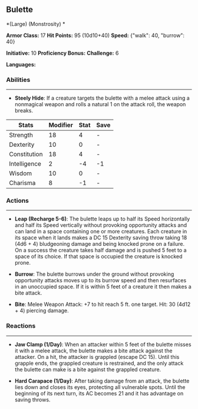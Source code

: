 ## Bulette
*(Large) (Monstrosity) *

**Armor Class:** 17
**Hit Points:** 95 (10d10+40)
**Speed:** {"walk": 40, "burrow": 40}

**Initiative:** 10
**Proficiency Bonus:**
**Challenge:** 6

**Languages:** 

### Abilities
 --- 
- **Steely Hide**: If a creature targets the bulette with a melee attack using a nonmagical weapon and rolls a natural 1 on the attack roll, the weapon breaks.



| Stats | Modifier | Stat | Save
| ---- | ---- | ---- | ---- |
| Strength | 18 | 4 | - |
| Dexterity | 10 | 0 | - |
| Constitution | 18 | 4 | - |
| Intelligence | 2 | -4 | -1 |
| Wisdom | 10 | 0 | - |
| Charisma | 8 | -1 | - |

### Actions
 --- 
- **Leap (Recharge 5-6)**: The bulette leaps up to half its Speed horizontally and half its Speed vertically without provoking opportunity attacks  and can land in a space containing one or more creatures. Each creature in its space when it lands makes a DC 15 Dexterity saving throw  taking 18 (4d6 + 4) bludgeoning damage and being knocked prone on a failure. On a success  the creature takes half damage and is pushed 5 feet to a space of its choice. If that space is occupied  the creature is knocked prone.

- **Burrow**: The bulette burrows under the ground without provoking opportunity attacks  moves up to its burrow speed  and then resurfaces in an unoccupied space. If it is within 5 feet of a creature  it then makes a bite attack.

- **Bite**: Melee Weapon Attack: +7 to hit  reach 5 ft.  one target. Hit: 30 (4d12 + 4) piercing damage.

### Reactions
 --- 
- **Jaw Clamp (1/Day)**: When an attacker within 5 feet of the bulette misses it with a melee attack, the bulette makes a bite attack against the attacker. On a hit, the attacker is grappled (escape DC 15). Until this grapple ends, the grappled creature is restrained, and the only attack the bulette can make is a bite against the grappled creature.

- **Hard Carapace (1/Day)**: After taking damage from an attack, the bulette lies down and closes its eyes, protecting all vulnerable spots. Until the beginning of its next turn, its AC becomes 21 and it has advantage on saving throws.

